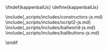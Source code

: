 \ifndef{kappenballJs}
\define{kappenballJs}

\include{_scripts/includes/constructors-js.md}
\include{_scripts/includes/script2-js.md}
\include{_scripts/includes/ballworld-js.md}
\include{_scripts/includes/ballbuttons-js.md}
<script src="\scriptsDir/ballworld/kappenball.js"></script>


\endif
